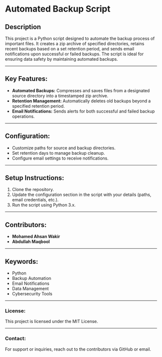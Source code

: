# Automated Backup Script

## Description

This project is a Python script designed to automate the backup process of important files. It creates a zip archive of specified directories, retains recent backups based on a set retention period, and sends email notifications upon successful or failed backups. The script is ideal for ensuring data safety by maintaining automated backups.

---

## Key Features:
- **Automated Backups:** Compresses and saves files from a designated source directory into a timestamped zip archive.
- **Retention Management:** Automatically deletes old backups beyond a specified retention period.
- **Email Notifications:** Sends alerts for both successful and failed backup operations.

---

## Configuration:
- Customize paths for source and backup directories.
- Set retention days to manage backup cleanup.
- Configure email settings to receive notifications.

---

## Setup Instructions:
1. Clone the repository.
2. Update the configuration section in the script with your details (paths, email credentials, etc.).
3. Run the script using Python 3.x.

---

## Contributors:
- **Mohamed Ahsan Wakir**  
- **Abdullah Maqbool**


  
---

## Keywords:
- Python
- Backup Automation
- Email Notifications
- Data Management
- Cybersecurity Tools

---

### License:
This project is licensed under the MIT License. 

---

### Contact:
For support or inquiries, reach out to the contributors via GitHub or email.

